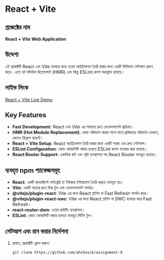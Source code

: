 # React + Vite

## প্রজেক্টের নাম
**React + Vite Web Application**

## উদ্দেশ্য
এই প্রজেক্টটি React এবং Vite ব্যবহার করে ওয়েব অ্যাপ্লিকেশন তৈরি করার জন্য একটি মিনিমাল সেটআপ প্রদান করে। এতে হট মডিউল রিপ্লেসমেন্ট (HMR) এবং কিছু ESLint রুলস অন্তর্ভুক্ত রয়েছে।

## লাইভ লিংক
[React + Vite Live Demo](https://assignment9-f4c83.web.app) 

## Key Features
- **Fast Development**: React এবং Vite এর সাহায্যে দ্রুত ডেভেলপমেন্ট প্রক্রিয়া।
- **HMR (Hot Module Replacement)**: কোড পরিবর্তন করার সাথে সাথে ব্রাউজারে পরিবর্তন দেখাবে, কোনও রিফ্রেশ ছাড়াই।
- **React + Vite Setup**: React অ্যাপ্লিকেশন তৈরি করার জন্য একটি সহজ এবং দ্রুত সেটআপ।
- **ESLint Configuration**: কোড কোয়ালিটি বজায় রাখতে ESLint রুলস ব্যবহার করা হয়েছে।
- **React Router Support**: একাধিক রুট এবং পৃষ্ঠা ব্যবস্থাপনা সহ React Router ব্যবহৃত হয়েছে।

## ব্যবহৃত npm প্যাকেজসমূহ
- **React**: একটি জাভাস্ক্রিপ্ট লাইব্রেরি যা ইউজার ইন্টারফেস তৈরি করতে ব্যবহৃত হয়।
- **Vite**: একটি অত্যন্ত দ্রুত বিল্ড টুল এবং ডেভেলপমেন্ট সার্ভার।
- **@vitejs/plugin-react**: Vite এর জন্য React প্লাগিন যা Fast Refresh সমর্থন করে।
- **@vitejs/plugin-react-swc**: Vite এর জন্য React প্লাগিন যা SWC ব্যবহার করে Fast Refresh।
- **react-router-dom**: ওয়েব রাউটিং ব্যবস্থাপনা।
- **ESLint**: কোড কোয়ালিটি বজায় রাখতে ব্যবহৃত লিন্টিং টুল।

## সেটআপ এবং রান করার নির্দেশনা

1. প্রথমে, প্রজেক্টটি ক্লোন করুন:
   ```bash
   git clone https://github.com/ahshasib/assignment-9